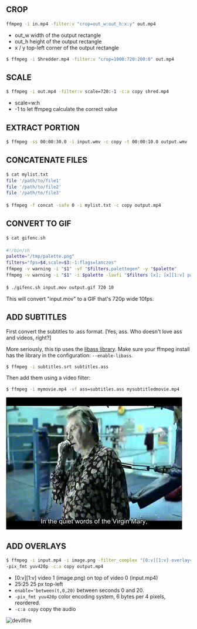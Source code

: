 ## CROP

```bash
ffmpeg -i in.mp4 -filter:v "crop=out_w:out_h:x:y" out.mp4
```
*  out_w width of the output rectangle
*  out_h height of the output rectangle
*  x / y top-left corner of the output rectangle
```bash
$ ffmpeg -i Shredder.mp4 -filter:v "crop=1000:720:200:0" out.mp4
```

## SCALE

```bash
$ ffmpeg -i out.mp4 -filter:v scale=720:-1 -c:a copy shred.mp4
```
*  scale=w:h
*  -1 to let ffmpeg calculate the correct value

## EXTRACT PORTION

```bash
$ ffmpeg -ss 00:00:30.0 -i input.wmv -c copy -t 00:00:10.0 output.wmv
```

## CONCATENATE FILES

```bash
$ cat mylist.txt
file '/path/to/file1'
file '/path/to/file2'
file '/path/to/file3'

$ ffmpeg -f concat -safe 0 -i mylist.txt -c copy output.mp4
```

## CONVERT TO GIF

```bash
$ cat gifenc.sh

#!/bin/sh
palette="/tmp/palette.png"
filters="fps=$4,scale=$3:-1:flags=lanczos"
ffmpeg -v warning -i "$1" -vf "$filters,palettegen" -y "$palette"
ffmpeg -v warning -i "$1" -i $palette -lavfi "$filters [x]; [x][1:v] paletteuse" -y "$2"

$ ./gifenc.sh input.mov output.gif 720 10
```

This will convert "input.mov" to a GIF that's 720p wide 10fps.

## ADD SUBTITLES

First convert the subtitles to .ass format. [Yes, ass. Who doesn't love ass and videos, right?]

More seriously, this tip uses the [libass library](https://github.com/libass/libass). Make sure your ffmpeg install has the library in the configuration: `--enable-libass`.


```bash
$ ffmpeg -i subtitles.srt subtitles.ass
```

Then add them using a video filter:

```bash
$ ffmpeg -i mymovie.mp4 -vf ass=subtitles.ass mysubtitledmovie.mp4
```
![ComeAgain](ComeAgain.gif)

## ADD OVERLAYS

```bash
$ ffmpeg -i input.mp4 -i image.png -filter_complex "[0:v][1:v] overlay=25:25:enable='between(t,0,20)'" \
-pix_fmt yuv420p -c:a copy output.mp4
```

* [0:v][1:v] video 1 (image.png) on top of video 0 (input.mp4)
* 25:25 25 px top-left
* `enable='between(t,0,20)` between seconds 0 and 20.
* `-pix_fmt yuv420p` color encoding system, 6 bytes per 4 pixels, reordered.
* `-c:a copy` copy the audio

![devilfire](devilfire.gif)
